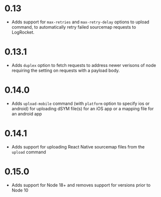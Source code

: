 # 0.13
- Adds support for `max-retries` and `max-retry-delay` options to upload command, to automatically retry failed sourcemap requests to LogRocket.

# 0.13.1
- Adds `duplex` option to fetch requests to address newer verisons of node requiring the setting on requests with a payload body.

# 0.14.0
- Adds `upload-mobile` command (with `platform` option to specify ios or android) for uploading dSYM file(s) for an iOS app or a mapping file for an android app

# 0.14.1
- Adds support for uploading React Native sourcemap files from the `upload` command

# 0.15.0
- Adds support for Node 18+ and removes support for versions prior to Node 10
